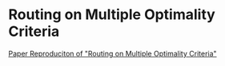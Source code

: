 # Routing on Multiple Optimality Criteria
[Paper Reproduciton of "Routing on Multiple Optimality Criteria"](https://github.com/eric334/Routing-Multiple-Optimality-Criteria-Reproduction/blob/main/Reproducing_Routing_on_Multiple_Optimality_Criteria.pdf)

